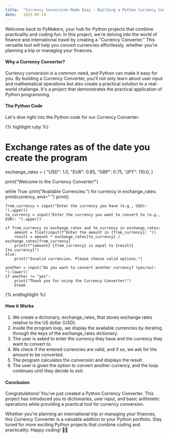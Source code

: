 ```yaml
---
title:  "Currency Conversion Made Easy - Building a Python Currency Converter"
date:   2023-09-19
---
```


Welcome back to PyMakers, your hub for Python projects that combine practicality and coding fun. In this project, we're delving into the world of finance and international travel by creating a "Currency Converter." This versatile tool will help you convert currencies effortlessly, whether you're planning a trip or managing your finances.

<h4>Why a Currency Converter?</h4>

Currency conversion is a common need, and Python can make it easy for you. By building a Currency Converter, you'll not only learn about user input and mathematical operations but also create a practical solution to a real-world challenge. It's a project that demonstrates the practical application of Python programming.

<h4>The Python Code</h4>

Let's dive right into the Python code for our Currency Converter:

{% highlight ruby %}
# Exchange rates as of the date you create the program
exchange_rates = {
    "USD": 1.0,
    "EUR": 0.85,
    "GBP": 0.75,
    "JPY": 110.0,
}

print("Welcome to the Currency Converter!")

while True:
    print("Available Currencies:")
    for currency in exchange_rates:
        print(currency, end=" ")
    print()

    from_currency = input("Enter the currency you have (e.g., USD): ").upper()
    to_currency = input("Enter the currency you want to convert to (e.g., EUR): ").upper()

    if from_currency in exchange_rates and to_currency in exchange_rates:
        amount = float(input(f"Enter the amount in {from_currency}: "))
        result = amount * exchange_rates[to_currency] / exchange_rates[from_currency]
        print(f"{amount} {from_currency} is equal to {result} {to_currency}")
    else:
        print("Invalid currencies. Please choose valid options.")

    another = input("Do you want to convert another currency? (yes/no): ").lower()
    if another != "yes":
        print("Thank you for using the Currency Converter!")
        break
{% endhighlight %}

<h4>How it Works</h4>
<ol>
	<li>We create a dictionary, exchange_rates, that stores exchange rates relative to the US dollar (USD).</li>
	<li>Inside the program loop, we display the available currencies by iterating through the keys of the exchange_rates dictionary.</li>
	<li>The user is asked to enter the currency they have and the currency they want to convert to.</li>
	<li>We check if the entered currencies are valid, and if so, we ask for the amount to be converted.</li>
	<li>The program calculates the conversion and displays the result.</li>
	<li>The user is given the option to convert another currency, and the loop continues until they decide to exit.</li>
</ol>

<h4>Conclusion</h4>

Congratulations! You've just created a Python Currency Converter. This project has introduced you to dictionaries, user input, and basic arithmetic operations while providing a practical tool for currency conversion.

Whether you're planning an international trip or managing your finances, this Currency Converter is a valuable addition to your Python portfolio. Stay tuned for more exciting Python projects that combine coding and practicality. Happy coding! 🐍✨